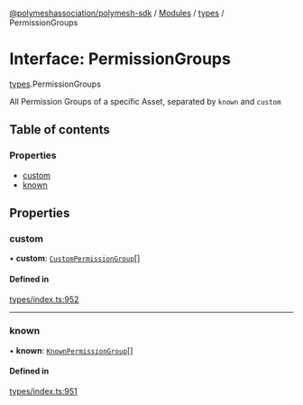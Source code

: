 [@polymeshassociation/polymesh-sdk](../README.md) / [Modules](../modules.md) / [types](../modules/types.md) / PermissionGroups

# Interface: PermissionGroups

[types](../modules/types.md).PermissionGroups

All Permission Groups of a specific Asset, separated by `known` and `custom`

## Table of contents

### Properties

- [custom](types.PermissionGroups.md#custom)
- [known](types.PermissionGroups.md#known)

## Properties

### custom

• **custom**: [`CustomPermissionGroup`](../classes/api_entities_CustomPermissionGroup.CustomPermissionGroup.md)[]

#### Defined in

[types/index.ts:952](https://github.com/PolymathNetwork/polymesh-sdk/blob/31dfa0dc/src/types/index.ts#L952)

___

### known

• **known**: [`KnownPermissionGroup`](../classes/api_entities_KnownPermissionGroup.KnownPermissionGroup.md)[]

#### Defined in

[types/index.ts:951](https://github.com/PolymathNetwork/polymesh-sdk/blob/31dfa0dc/src/types/index.ts#L951)

